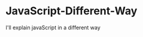                     
# JavaScript-Different-Way
I'll explain javaScript in a different way       
  









